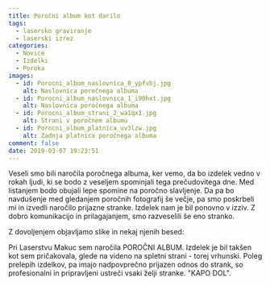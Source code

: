 ```yaml
---
title: Poročni album kot darilo
tags:
  - lasersko graviranje
  - laserski izrez
categories:
  - Novice
  - Izdelki
  - Poroka
images:
  - id: Porocni_album_naslovnica_0_ypfvbj.jpg
    alt: Naslovnica poročnega albuma
  - id: Porocni_album_naslovnica_1_i90hxt.jpg
    alt: Naslovnica poročnega albuma
  - id: Porocni_album_strani_2_wa1qx1.jpg
    alt: Strani v poročnem albumu
  - id: Porocni_album_platnica_uv3lzw.jpg
    alt: Zadnja platnica poročnega albuma
comment: false
date: 2019-03-07 19:23:51
---
```

Veseli smo bili naročila poročnega albuma, ker vemo, da bo izdelek vedno v rokah ljudi, ki se bodo z veseljem spominjali tega prečudovitega dne. Med listanjem bodo obujali lepe spomine na poročno slavljenje. Da pa bo navdušenje med gledanjem poročnih fotografij še večje, pa smo poskrbeli mi in izvedli naročilo prijazne stranke. Izdelek nam je bil ponovno v izziv. Z dobro komunikacijo in prilagajanjem, smo razveselili še eno stranko.

Z dovoljenjem objavljamo slike in nekaj njenih besed: 

Pri Laserstvu Makuc sem naročila POROČNI ALBUM. Izdelek je bil takšen kot sem pričakovala, glede na videno na spletni strani - torej vrhunski. Poleg prelepih izdelkov, pa imajo nadpovprečno prijazen odnos do strank, so profesionalni in pripravljeni ustreči vsaki želji stranke. "KAPO DOL".